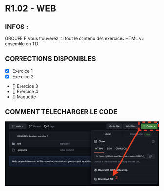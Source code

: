 # R1.02 - WEB

## INFOS :
GROUPE F
Vous trouverez ici tout le contenu des exercices HTML vu ensemble en TD.

## CORRECTIONS DISPONIBLES
- [x] Exercice 1
- [x] Exercice 2
- [] Exercice 3
- [] Exercice 4
- [] Maquette

## COMMENT TELECHARGER LE CODE
![COMMENT TELECHARGER LE CODE](https://github.com/bastien-roussel/GRP-E_Exercices/blob/main/assets/tuto_dl_code.png)